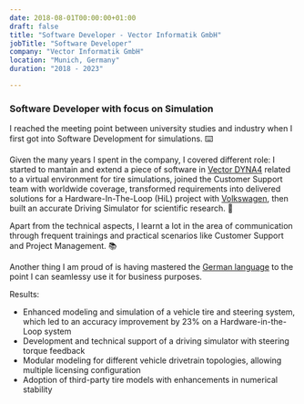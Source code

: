 ```yaml
---
date: 2018-08-01T00:00:00+01:00
draft: false
title: "Software Developer - Vector Informatik GmbH"
jobTitle: "Software Developer"
company: "Vector Informatik GmbH"
location: "Munich, Germany"
duration: "2018 - 2023"

---
```

### Software Developer with focus on Simulation

I reached the meeting point between university studies and industry when I first got into Software Development for simulations. ⌨️

Given the many years I spent in the company, I covered different role:
I started to mantain and extend a piece of software in [Vector DYNA4](https://www.vector.com/int/en/products/products-a-z/software/dyna4/) related to a virtual environment for tire simulations, joined the Customer Support team with worldwide coverage, transformed requirements into delivered solutions for a Hardware-In-The-Loop (HiL) project with [Volkswagen](https://www.vw.com/en.html), then built an accurate Driving Simulator for scientific research. 🛞

Apart from the technical aspects, I learnt a lot in the area of communication through frequent trainings and practical scenarios like Customer Support and Project Management. 📚

Another thing I am proud of is having mastered the [German language](https://www.goodreads.com/quotes/33216-life-is-too-short-to-learn-german) to the point I can seamlessy use it for business purposes.

Results:
* Enhanced modeling and simulation of a vehicle tire and steering system, which led to an accuracy improvement by 23% on a Hardware-in-the-Loop system
* Development and technical support of a driving simulator with steering torque feedback
* Modular modeling for different vehicle drivetrain topologies, allowing multiple licensing configuration
* Adoption of third-party tire models with enhancements in numerical stability